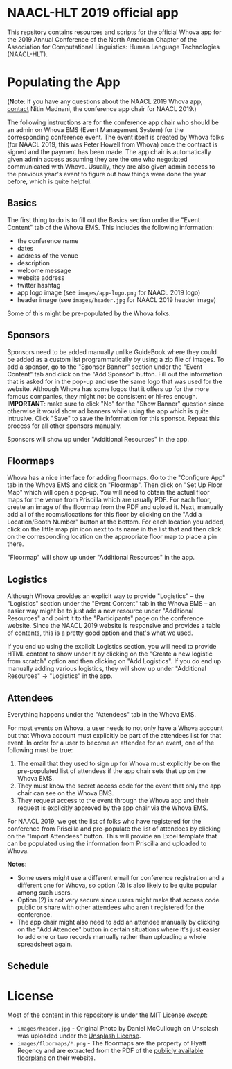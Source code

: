 # NAACL-HLT 2019 official app

This repsitory contains resources and scripts for the official Whova app for the 2019 Annual Conference of the North American Chapter of the Association for Computational Linguistics: Human Language Technologies (NAACL-HLT).

# Populating the App

(**Note**: If you have any questions about the NAACL 2019 Whova app, [contact](mailto:first_initial_then_last_name_at_gmail_dot_com) Nitin Madnani, the conference app chair for NAACL 2019.)

The following instructions are for the conference app chair who should be an admin on Whova EMS (Event Management System) for the corresponding conference event. The event itself is created by Whova folks (for NAACL 2019, this was Peter Howell from Whova) once the contract is signed and the payment has been made. The app chair is automatically given admin access assuming they are the one who negotiated communicated with Whova. Usually, they are also given admin access to the previous year's event to figure out how things were done the year before, which is quite helpful.

## Basics

The first thing to do is to fill out the Basics section under the "Event Content" tab of the Whova EMS. This includes the following information: 
- the conference name
- dates
- address of the venue
- description
- welcome message
- website address
- twitter hashtag
- app logo image (see `images/app-logo.png` for NAACL 2019 logo)
- header image (see `images/header.jpg` for NAACL 2019 header image)  

Some of this might be pre-populated by the Whova folks.

## Sponsors

Sponsors need to be added manually unlike GuideBook where they could be added as a custom list programmatically by using a zip file of images. To add a sponsor, go to the "Sponsor Banner" section under the "Event Content" tab and click on the "Add Sponsor" button. Fill out the information that is asked for in the pop-up and use the same logo that was used for the website. Although Whova has some logos that it offers up for the more famous companies, they might not be consistent or hi-res enough. **IMPORTANT**: make sure to click "No" for the "Show Banner" question since otherwise it would show ad banners while using the app which is quite intrusive. Click "Save" to save the information for this sponsor. Repeat this process for all other sponsors manually.

Sponsors will show up under "Additional Resources" in the app.

## Floormaps

Whova has a nice interface for adding floormaps. Go to the "Configure App" tab in the Whova EMS and click on "Floormap". Then click on "Set Up Floor Map" which will open a pop-up. You will need to obtain the actual floor maps for the venue from Priscilla which are usually PDF. For each floor, create an image of the floormap from the PDF and upload it. Next, manually add all of the rooms/locations for this floor by clicking on the "Add a Location/Booth Number" button at the bottom. For each location you added, click on the little map pin icon next to its name in the list that and then click on the corresponding location on the appropriate floor map to place a pin there.

"Floormap" will show up under "Additional Resources" in the app.

## Logistics

Although Whova provides an explicit way to provide "Logistics" – the "Logistics" section under the "Event Content" tab in the Whova EMS – an easier way might be to just add a new resource under "Additional Resources" and point it to the "Participants" page on the conference website. Since the NAACL 2019 website is responsive and provides a table of contents, this is a pretty good option and that's what we used. 

If you end up using the explicit Logistics section, you will need to provide HTML content to show under it by clicking on the "Create a new logistic from scratch" option and then clicking on "Add Logistics". If you do end up manually adding various logistics, they will show up under "Additional Resources" -> "Logistics" in the app.

## Attendees

Everything happens under the "Attendees" tab in the Whova EMS.

For most events on Whova, a user needs to not only have a Whova account but that Whova account must explicitly be part of the attendees list for that event. In order for a user to become an attendee for an event, one of the following must be true:

1. The email that they used to sign up for Whova must explicitly be on the pre-populated list of attendees if the app chair sets that up on the Whova EMS.
2. They must know the secret access code for the event that only the app chair can see on the Whova EMS. 
3. They request access to the event through the Whova app and their request is explicitly approved by the app chair via the Whova EMS.

For NAACL 2019, we get the list of folks who have registered for the conference from Priscilla and pre-populate the list of attendees by clicking on the "Import Attendees" button. This will provide an Excel template that can be populated using the information from Priscilla and uploaded to Whova.

**Notes**: 
- Some users might use a different email for conference registration and a different one for Whova, so option (3) is also likely to be quite popular among such users. 
- Option (2) is not very secure since users might make that access code public or share with other attendees who aren't registered for the conference. 
- The app chair might also need to add an attendee manually by clicking on the "Add Attendee" button in certain situations where it's just easier to add one or two records manually rather than uploading a whole spreadsheet again.

## Schedule

# License

Most of the content in this repository is under the MIT License _except_:

- `images/header.jpg` - Original Photo by Daniel McCullough on Unsplash was uploaded under the [Unsplash License](https://unsplash.com/license).
- `images/floormaps/*.png` - The floormaps are the property of Hyatt Regency and are extracted from the PDF of the [publicly available floorplans](https://assets.hyatt.com/content/dam/hyatt/hyattdam/documents/2014/12/08/1806/MSPRM_HR_Minneapolis_FP.pdf) on their website.